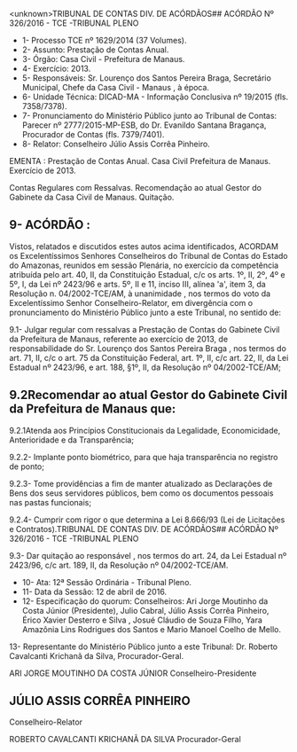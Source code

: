 &lt;unknown&gt;TRIBUNAL DE CONTAS DIV. DE ACÓRDÃOS## ACÓRDÃO Nº 326/2016 - TCE -TRIBUNAL PLENO

- 1- Processo TCE nº 1629/2014 (37 Volumes).
- 2- Assunto: Prestação de Contas Anual.
- 3- Órgão: Casa Civil - Prefeitura de Manaus.
- 4- Exercício: 2013.
- 5- Responsáveis: Sr. Lourenço dos Santos Pereira Braga, Secretário Municipal, Chefe da Casa Civil - Manaus , à época.
- 6- Unidade Técnica: DICAD-MA - Informação Conclusiva nº 19/2015 (fls. 7358/7378).
- 7-  Pronunciamento  do Ministério Público  junto  ao Tribunal  de Contas: Parecer  nº 2777/2015-MP-ESB,  do  Dr.  Evanildo  Santana  Bragança,  Procurador  de  Contas  (fls. 7379/7401).
- 8- Relator: Conselheiro Júlio Assis Corrêa Pinheiro.

EMENTA : Prestação de Contas Anual. Casa Civil Prefeitura de Manaus. Exercício de 2013.

Contas Regulares com Ressalvas. Recomendação ao  atual  Gestor  do  Gabinete  da  Casa  Civil  de Manaus. Quitação.

## 9- ACÓRDÃO :

Vistos, relatados e discutidos estes autos acima identificados, ACORDAM os Excelentíssimos Senhores Conselheiros do Tribunal de Contas do Estado do Amazonas, reunidos em sessão Plenária, no exercício da competência atribuída pelo  art.  40,  II, da Constituição Estadual, c/c os arts. 1º, II, 2º, 4º e 5º, I, da Lei nº 2423/96 e arts. 5º, II e 11, inciso  III,  alínea  'a',  item  3,  da  Resolução  n.  04/2002-TCE/AM, à  unanimidade ,  nos termos do voto  da Excelentíssimo Senhor Conselheiro-Relator, em divergência com o pronunciamento do Ministério Público junto a este Tribunal, no sentido de:

9.1- Julgar regular com ressalvas a Prestação de Contas do Gabinete Civil da  Prefeitura  de  Manaus,  referente  ao  exercício  de  2013,  de  responsabilidade  do  Sr. Lourenço  dos  Santos  Pereira  Braga , nos  termos  do  art.  71,  II,  c/c  o  art.  75  da Constituição Federal, art. 1º, II, c/c art. 22, II, da Lei Estadual nº 2423/96, e art. 188, §1º, II, da Resolução nº 04/2002-TCE/AM;

## 9.2Recomendar ao  atual Gestor  do  Gabinete  Civil  da  Prefeitura  de Manaus que:

9.2.1Atenda aos Princípios Constitucionais da Legalidade, Economicidade, Anterioridade e da Transparência;

9.2.2- Implante ponto biométrico, para que haja transparência no registro de ponto;

9.2.3-  Tome  providências  a  fim  de  manter  atualizado  as  Declarações  de Bens  dos  seus  servidores  públicos,  bem  como  os  documentos  pessoais  nas  pastas funcionais;

9.2.4- Cumprir com rigor o que determina a Lei 8.666/93 (Lei de Licitações e Contratos).TRIBUNAL DE CONTAS DIV. DE ACÓRDÃOS## ACÓRDÃO Nº 326/2016 - TCE -TRIBUNAL PLENO

9.3- Dar quitação ao responsável , nos termos do art. 24, da Lei Estadual nº 2423/96, c/c art. 189, II, da Resolução nº 04/2002-TCE/AM.

- 10- Ata: 12ª Sessão Ordinária - Tribunal Pleno.
- 11- Data da Sessão: 12 de abril de 2016.
- 12-  Especificação  do  quorum: Conselheiros:  Ari  Jorge  Moutinho  da  Costa  Júnior (Presidente),  Julio  Cabral,  Júlio  Assis  Corrêa  Pinheiro,  Érico  Xavier  Desterro  e  Silva  , Josué Cláudio de Souza Filho, Yara Amazônia Lins Rodrigues dos Santos e Mario Manoel Coelho de Mello.

13- Representante do Ministério Público junto a este Tribunal: Dr. Roberto Cavalcanti Krichanã da Silva, Procurador-Geral.

ARI JORGE MOUTINHO DA COSTA JÚNIOR Conselheiro-Presidente

## JÚLIO ASSIS CORRÊA PINHEIRO

Conselheiro-Relator

ROBERTO CAVALCANTI KRICHANÃ DA SILVA Procurador-Geral
